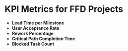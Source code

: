# KPI Metrics for FFD Projects

- **Lead Time per Milestone**
- **User Acceptance Rate**
- **Rework Percentage**
- **Critical Path Completion Time**
- **Blocked Task Count**